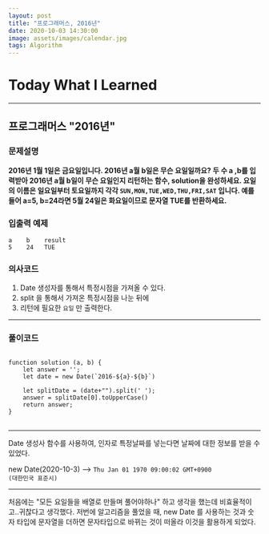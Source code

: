 ```yaml
---
layout: post
title: "프로그래머스, 2016년"
date: 2020-10-03 14:30:00
image: assets/images/calendar.jpg
tags: Algorithm
---
```


# Today What I Learned

<hr>

## 프로그래머스 "2016년"

### 문제설명

**2016년 1월 1일은 금요일입니다. 2016년 a월 b일은 무슨 요일일까요? 두 수 a ,b를 입력받아 2016년 a월 b일이 무슨 요일인지 리턴하는 함수, solution을 완성하세요. 요일의 이름은 일요일부터 토요일까지 각각 <code>SUN,MON,TUE,WED,THU,FRI,SAT</code> 입니다. 예를 들어 a=5, b=24라면 5월 24일은 화요일이므로 문자열 TUE를 반환하세요.**

### 입출력 예제

```
a    b	  result
5	 24	  TUE

```

### 의사코드

1. Date 생성자를 통해서 특정시점을 가져올 수 있다.
2. split 을 통해서 가져온 특정시점을 나눈 뒤에
3. 리턴에 필요한 <code>요일</code> 만 출력한다.

<hr>

### 풀이코드

<pre>
<code>
function solution (a, b) {
    let answer = '';
    let date = new Date(`2016-${a}-${b}`)
    
    let splitDate = (date+"").split(' ');
    answer = splitDate[0].toUpperCase()
    return answer;
}
</code>
</pre>

<hr>

Date 생성사 함수를 사용하여, 인자로 특정날짜를 넣는다면 날짜에 대한 정보를 받을 수 있었다.

new Date(2020-10-3) --> <code>Thu Jan 01 1970 09:00:02 GMT+0900 (대한민국 표준시)</code>

<hr>

처음에는 "모든 요일들을 배열로 만들며 풀어야하나" 하고 생각을 했는데 비효율적이고..귀찮다고 생각했다.
저번에 알고리즘을 풀었을 때, new Date 를 사용하는 것과 숫자 타입에 문자열을 더하면 문자타입으로 바뀌는 것이 떠올라 이것을 활용하게 되었다.
